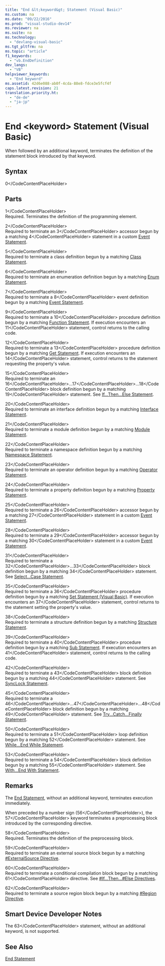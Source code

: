 ```yaml
---
title: "End &lt;keyword&gt; Statement (Visual Basic)"
ms.custom: na
ms.date: "09/22/2016"
ms.prod: "visual-studio-dev14"
ms.reviewer: na
ms.suite: na
ms.technology: 
  - "devlang-visual-basic"
ms.tgt_pltfrm: na
ms.topic: "article"
f1_keywords: 
  - "vb.EndDefinition"
dev_langs: 
  - "VB"
helpviewer_keywords: 
  - "End keyword"
ms.assetid: 42d6e088-ab0f-4cda-88e8-fdce3e5fcf4f
caps.latest.revision: 21
translation.priority.ht: 
  - "de-de"
  - "ja-jp"
---
```

# End &lt;keyword&gt; Statement (Visual Basic)
When followed by an additional keyword, terminates the definition of the statement block introduced by that keyword.  
  
## Syntax  
  
<CodeContentPlaceHolder>0\</CodeContentPlaceHolder>  
## Parts  
 <CodeContentPlaceHolder>1\</CodeContentPlaceHolder>  
 Required. Terminates the definition of the programming element.  
  
 <CodeContentPlaceHolder>2\</CodeContentPlaceHolder>  
 Required to terminate an <CodeContentPlaceHolder>3\</CodeContentPlaceHolder> accessor begun by a matching <CodeContentPlaceHolder>4\</CodeContentPlaceHolder> statement in a custom [Event Statement](../vs140/event-statement.md).  
  
 <CodeContentPlaceHolder>5\</CodeContentPlaceHolder>  
 Required to terminate a class definition begun by a matching [Class Statement](../vs140/class-statement--visual-basic-.md).  
  
 <CodeContentPlaceHolder>6\</CodeContentPlaceHolder>  
 Required to terminate an enumeration definition begun by a matching [Enum Statement](../vs140/enum-statement--visual-basic-.md).  
  
 <CodeContentPlaceHolder>7\</CodeContentPlaceHolder>  
 Required to terminate a <CodeContentPlaceHolder>8\</CodeContentPlaceHolder> event definition begun by a matching [Event Statement](../vs140/event-statement.md).  
  
 <CodeContentPlaceHolder>9\</CodeContentPlaceHolder>  
 Required to terminate a <CodeContentPlaceHolder>10\</CodeContentPlaceHolder> procedure definition begun by a matching [Function Statement](../vs140/function-statement--visual-basic-.md). If execution encounters an <CodeContentPlaceHolder>11\</CodeContentPlaceHolder> statement, control returns to the calling code.  
  
 <CodeContentPlaceHolder>12\</CodeContentPlaceHolder>  
 Required to terminate a <CodeContentPlaceHolder>13\</CodeContentPlaceHolder> procedure definition begun by a matching [Get Statement](../vs140/get-statement.md). If execution encounters an <CodeContentPlaceHolder>14\</CodeContentPlaceHolder> statement, control returns to the statement requesting the property's value.  
  
 <CodeContentPlaceHolder>15\</CodeContentPlaceHolder>  
 Required to terminate an <CodeContentPlaceHolder>16\</CodeContentPlaceHolder>...<CodeContentPlaceHolder>17\</CodeContentPlaceHolder>...<CodeContentPlaceHolder>18\</CodeContentPlaceHolder> block definition begun by a matching <CodeContentPlaceHolder>19\</CodeContentPlaceHolder> statement. See [If...Then...Else Statement](../vs140/if...then...else-statement--visual-basic-.md).  
  
 <CodeContentPlaceHolder>20\</CodeContentPlaceHolder>  
 Required to terminate an interface definition begun by a matching [Interface Statement](../vs140/interface-statement--visual-basic-.md).  
  
 <CodeContentPlaceHolder>21\</CodeContentPlaceHolder>  
 Required to terminate a module definition begun by a matching [Module Statement](../vs140/module-statement.md).  
  
 <CodeContentPlaceHolder>22\</CodeContentPlaceHolder>  
 Required to terminate a namespace definition begun by a matching [Namespace Statement](../vs140/namespace-statement.md).  
  
 <CodeContentPlaceHolder>23\</CodeContentPlaceHolder>  
 Required to terminate an operator definition begun by a matching [Operator Statement](../vs140/operator-statement.md).  
  
 <CodeContentPlaceHolder>24\</CodeContentPlaceHolder>  
 Required to terminate a property definition begun by a matching [Property Statement](../vs140/property-statement.md).  
  
 <CodeContentPlaceHolder>25\</CodeContentPlaceHolder>  
 Required to terminate a <CodeContentPlaceHolder>26\</CodeContentPlaceHolder> accessor begun by a matching <CodeContentPlaceHolder>27\</CodeContentPlaceHolder> statement in a custom [Event Statement](../vs140/event-statement.md).  
  
 <CodeContentPlaceHolder>28\</CodeContentPlaceHolder>  
 Required to terminate a <CodeContentPlaceHolder>29\</CodeContentPlaceHolder> accessor begun by a matching <CodeContentPlaceHolder>30\</CodeContentPlaceHolder> statement in a custom [Event Statement](../vs140/event-statement.md).  
  
 <CodeContentPlaceHolder>31\</CodeContentPlaceHolder>  
 Required to terminate a <CodeContentPlaceHolder>32\</CodeContentPlaceHolder>...<CodeContentPlaceHolder>33\</CodeContentPlaceHolder> block definition begun by a matching <CodeContentPlaceHolder>34\</CodeContentPlaceHolder> statement. See [Select...Case Statement](../vs140/select...case-statement--visual-basic-.md).  
  
 <CodeContentPlaceHolder>35\</CodeContentPlaceHolder>  
 Required to terminate a <CodeContentPlaceHolder>36\</CodeContentPlaceHolder> procedure definition begun by a matching [Set Statement (Visual Basic)](../vs140/set-statement--visual-basic-.md). If execution encounters an <CodeContentPlaceHolder>37\</CodeContentPlaceHolder> statement, control returns to the statement setting the property's value.  
  
 <CodeContentPlaceHolder>38\</CodeContentPlaceHolder>  
 Required to terminate a structure definition begun by a matching [Structure Statement](../vs140/structure-statement.md).  
  
 <CodeContentPlaceHolder>39\</CodeContentPlaceHolder>  
 Required to terminate a <CodeContentPlaceHolder>40\</CodeContentPlaceHolder> procedure definition begun by a matching [Sub Statement](../vs140/sub-statement--visual-basic-.md). If execution encounters an <CodeContentPlaceHolder>41\</CodeContentPlaceHolder> statement, control returns to the calling code.  
  
 <CodeContentPlaceHolder>42\</CodeContentPlaceHolder>  
 Required to terminate a <CodeContentPlaceHolder>43\</CodeContentPlaceHolder> block definition begun by a matching <CodeContentPlaceHolder>44\</CodeContentPlaceHolder> statement. See [SyncLock Statement](../vs140/synclock-statement.md).  
  
 <CodeContentPlaceHolder>45\</CodeContentPlaceHolder>  
 Required to terminate a <CodeContentPlaceHolder>46\</CodeContentPlaceHolder>...<CodeContentPlaceHolder>47\</CodeContentPlaceHolder>...<CodeContentPlaceHolder>48\</CodeContentPlaceHolder> block definition begun by a matching <CodeContentPlaceHolder>49\</CodeContentPlaceHolder> statement. See [Try...Catch...Finally Statement](../vs140/try...catch...finally-statement--visual-basic-.md).  
  
 <CodeContentPlaceHolder>50\</CodeContentPlaceHolder>  
 Required to terminate a <CodeContentPlaceHolder>51\</CodeContentPlaceHolder> loop definition begun by a matching <CodeContentPlaceHolder>52\</CodeContentPlaceHolder> statement. See [While...End While Statement](../vs140/while...end-while-statement--visual-basic-.md).  
  
 <CodeContentPlaceHolder>53\</CodeContentPlaceHolder>  
 Required to terminate a <CodeContentPlaceHolder>54\</CodeContentPlaceHolder> block definition begun by a matching <CodeContentPlaceHolder>55\</CodeContentPlaceHolder> statement. See [With...End With Statement](../vs140/with...end-with-statement--visual-basic-.md).  
  
## Remarks  
 The [End Statement](../vs140/end-statement.md), without an additional keyword, terminates execution immediately.  
  
 When preceded by a number sign (<CodeContentPlaceHolder>56\</CodeContentPlaceHolder>), the <CodeContentPlaceHolder>57\</CodeContentPlaceHolder> keyword terminates a preprocessing block introduced by the corresponding directive.  
  
 <CodeContentPlaceHolder>58\</CodeContentPlaceHolder>  
 Required. Terminates the definition of the preprocessing block.  
  
 <CodeContentPlaceHolder>59\</CodeContentPlaceHolder>  
 Required to terminate an external source block begun by a matching [#ExternalSource Directive](../vs140/sharpexternalsource-directive.md).  
  
 <CodeContentPlaceHolder>60\</CodeContentPlaceHolder>  
 Required to terminate a conditional compilation block begun by a matching <CodeContentPlaceHolder>61\</CodeContentPlaceHolder> directive. See [#If...Then...#Else Directives](../vs140/sharpif...then...sharpelse-directives.md).  
  
 <CodeContentPlaceHolder>62\</CodeContentPlaceHolder>  
 Required to terminate a source region block begun by a matching [#Region Directive](../vs140/sharpregion-directive.md).  
  
## Smart Device Developer Notes  
 The <CodeContentPlaceHolder>63\</CodeContentPlaceHolder> statement, without an additional keyword, is not supported.  
  
## See Also  
 [End Statement](../vs140/end-statement.md)